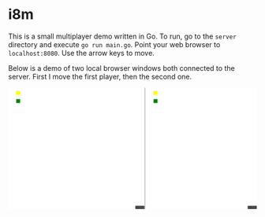 # i8m

This is a small multiplayer demo written in Go.
To run, go to the `server` directory and execute
`go run main.go`. Point your web browser to `localhost:8080`.
Use the arrow keys to move.

Below is a demo of two local browser windows both
connected to the server. First I move the first player,
then the second one.

![demo](demo.gif)
